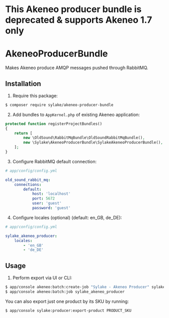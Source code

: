# This Akeneo producer bundle is deprecated & supports Akeneo 1.7 only

AkeneoProducerBundle
====================

Makes Akeneo produce AMQP messages pushed through RabbitMQ.

Installation
------------

1. Require this package:

```bash
$ composer require sylake/akeneo-producer-bundle
```

2. Add bundles to `AppKernel.php` of existing Akeneo application:

```php
protected function registerProjectBundles()
{
    return [
        new \OldSound\RabbitMqBundle\OldSoundRabbitMqBundle(),
        new \Sylake\AkeneoProducerBundle\SylakeAkeneoProducerBundle(),
    ];
}
```

3. Configure RabbitMQ default connection:

```yaml
# app/config/config.yml

old_sound_rabbit_mq:
    connections:
        default:
            host: 'localhost'
            port: 5672
            user: 'guest'
            password: 'guest'
```

4. Configure locales (optional) (default: en_GB, de_DE):

```yaml
# app/config/config.yml

sylake_akeneo_producer:
    locales:
        - 'en_GB'
        - 'de_DE'
```

Usage
-----

1. Perform export via UI or CLI:

```bash
$ app/console akeneo:batch:create-job "Sylake - Akeneo Producer" sylake_akeneo_producer export sylake_akeneo_producer
$ app/console akeneo:batch:job sylake_akeneo_producer
```

You can also export just one product by its SKU by running:

```bash
$ app/console sylake:producer:export-product PRODUCT_SKU
```
